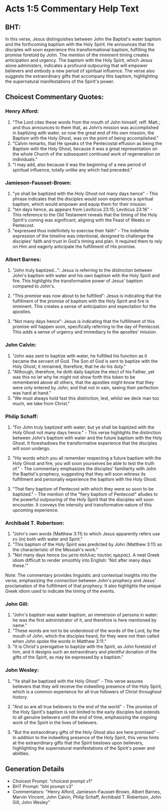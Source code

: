 # Acts 1:5 Commentary Help Text

## BHT:
In this verse, Jesus distinguishes between John the Baptist's water baptism and the forthcoming baptism with the Holy Spirit. He announces that the disciples will soon experience this transformational baptism, fulfilling the promise foretold by John. The mention of the imminent timing creates anticipation and urgency. The baptism with the Holy Spirit, which Jesus alone administers, indicates a profound outpouring that will empower believers and embody a new period of spiritual influence. The verse also suggests the extraordinary gifts that accompany this baptism, highlighting the supernatural manifestations of the Spirit's power.

## Choicest Commentary Quotes:
### Henry Alford:
1. "The Lord cites these words from the mouth of John himself, reff. Matt.; and thus announces to them that, as John’s mission was accomplished in baptizing with water, so now the great end of His own mission, the Baptism with the Holy Ghost, was on the point of being accomplished."
2. "Calvin remarks, that He speaks of the Pentecostal effusion as being the Baptism with the Holy Ghost, because it was a great representation on the whole Church of the subsequent continued work of regeneration on individuals."
3. "I may add, also because it was the beginning of a new period of spiritual influence, totally unlike any which had preceded."

### Jamieson-Fausset-Brown:
1. "ye shall be baptized with the Holy Ghost not many days hence" - This phrase indicates that the disciples would soon experience a spiritual baptism, which would empower and equip them for their mission.
2. "ten days hence, as appears from Leviticus 23:15; Leviticus 23:16" - This reference to the Old Testament reveals that the timing of the Holy Spirit's coming was significant, aligning with the Feast of Weeks or Pentecost.
3. "expressed thus indefinitely to exercise their faith" - The indefinite expression of the timeline was intentional, designed to challenge the disciples' faith and trust in God's timing and plan. It required them to rely on Him and eagerly anticipate the fulfillment of His promise.

### Albert Barnes:
1. "John truly baptized...": Jesus is referring to the distinction between John's baptism with water and his own baptism with the Holy Spirit and fire. This highlights the transformative power of Jesus' baptism compared to John's. 

2. "This promise was now about to be fulfilled": Jesus is indicating that the fulfillment of the promise of baptism with the Holy Spirit and fire is imminent. This creates a sense of anticipation and expectation for the apostles. 

3. "Not many days hence": Jesus is indicating that the fulfillment of this promise will happen soon, specifically referring to the day of Pentecost. This adds a sense of urgency and immediacy to the apostles' mission.

### John Calvin:
1. "John was sent to baptize with water, he fulfilled his function as it became the servant of God. The Son of God is sent to baptize with the Holy Ghost; it remained, therefore, that he do his duty."
2. "Although, therefore, he doth daily baptize the elect of his Father, yet was this no let why he might not show forth this token to be remembered above all others, that the apostles might know that they were only entered by John; and that not in vain, seeing their perfection was hard at hand."
3. "We must always hold fast this distinction, lest, whilst we deck man too much, we take from Christ."

### Philip Schaff:
1. "For John truly baptized with water; but ye shall be baptized with the Holy Ghost not many days hence." - This verse highlights the distinction between John's baptism with water and the future baptism with the Holy Ghost. It foreshadows the transformative experience that the disciples will soon undergo.

2. "His words which you all remember respecting a future baptism with the Holy Ghost and fire, you will soon yourselves be able to test the truth of." - The commentary emphasizes the disciples' familiarity with John the Baptist's prophecy, suggesting that they will soon witness its fulfillment and personally experience the baptism with the Holy Ghost.

3. "That fiery baptism of Pentecost with which they were so soon to be baptized." - The mention of the "fiery baptism of Pentecost" alludes to the powerful outpouring of the Holy Spirit that the disciples will soon encounter. It conveys the intensity and transformative nature of this upcoming experience.

### Archibald T. Robertson:
1. "John's own words (Matthew 3:11) to which Jesus apparently refers use εν (in) both with water and Spirit."
2. "This baptism of the Holy Spirit was predicted by John (Matthew 3:11) as the characteristic of the Messiah's work."
3. "Not many days hence (ου μετα πολλας ταυτας ημερας). A neat Greek idiom difficult to render smoothly into English: 'Not after many days these.'"

Note: The commentary provides linguistic and contextual insights into the verse, emphasizing the connection between John's prophecy and Jesus' proclamation of the fulfillment of that prophecy. It also highlights the unique Greek idiom used to indicate the timing of the events.

### John Gill:
1. "John's baptism was water baptism, an immersion of persons in water: he was the first administrator of it, and therefore is here mentioned by name."
2. "These words are not to be understood of the words of the Lord, by the mouth of John, which the disciples heard, for they were not then called when John spoke the words in Matthew 3:11."
3. "It is Christ's prerogative to baptize with the Spirit, as John foretold of him, and it designs such an extraordinary and plentiful donation of the gifts of the Spirit, as may be expressed by a baptism."

### John Wesley:
1. "Ye shall be baptized with the Holy Ghost" - This verse assures believers that they will receive the indwelling presence of the Holy Spirit, which is a common experience for all true followers of Christ throughout history.

2. "And so are all true believers to the end of the world" - The promise of the Holy Spirit's baptism is not limited to the early disciples but extends to all genuine believers until the end of time, emphasizing the ongoing work of the Spirit in the lives of believers.

3. "But the extraordinary gifts of the Holy Ghost also are here promised" - In addition to the indwelling presence of the Holy Spirit, this verse hints at the extraordinary gifts that the Spirit bestows upon believers, highlighting the supernatural manifestations of the Spirit's power and abilities.


## Generation Details
- Choicest Prompt: "choicest prompt v1"
- BHT Prompt: "bht prompt v3"
- Commentators: "Henry Alford, Jamieson-Fausset-Brown, Albert Barnes, Marvin Vincent, John Calvin, Philip Schaff, Archibald T. Robertson, John Gill, John Wesley"
